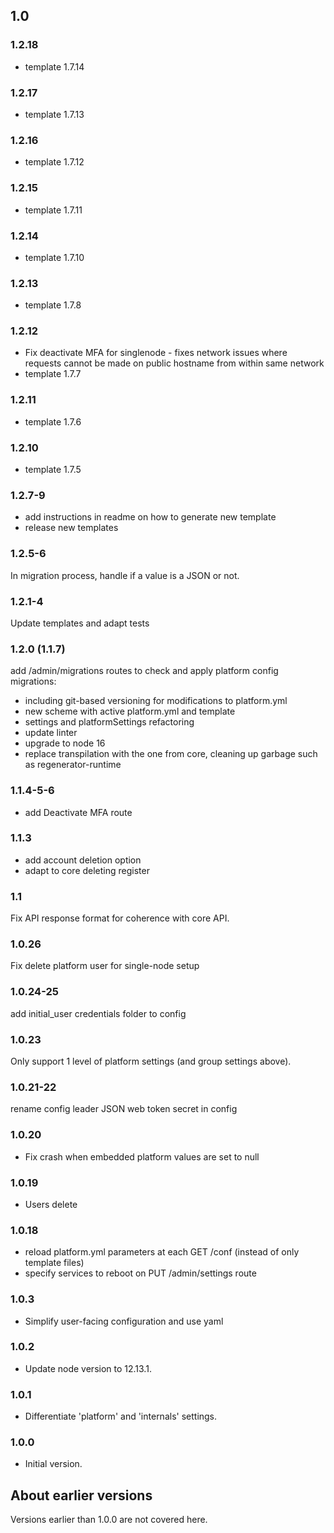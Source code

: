 ## 1.0
### 1.2.18

- template 1.7.14

### 1.2.17

- template 1.7.13

### 1.2.16

- template 1.7.12

### 1.2.15

- template 1.7.11

### 1.2.14

- template 1.7.10

### 1.2.13

- template 1.7.8

### 1.2.12

- Fix deactivate MFA for singlenode - fixes network issues where requests cannot be made on public hostname from within same network
- template 1.7.7

### 1.2.11

- template 1.7.6

### 1.2.10

- template 1.7.5

### 1.2.7-9

- add instructions in readme on how to generate new template
- release new templates

### 1.2.5-6

In migration process, handle if a value is a JSON or not.

### 1.2.1-4

Update templates and adapt tests

### 1.2.0 (1.1.7)

add /admin/migrations routes to check and apply platform config migrations:

- including git-based versioning for modifications to platform.yml
- new scheme with active platform.yml and template
- settings and platformSettings refactoring
- update linter
- upgrade to node 16
- replace transpilation with the one from core, cleaning up garbage such as regenerator-runtime

### 1.1.4-5-6

- add Deactivate MFA route

### 1.1.3

- add account deletion option
- adapt to core deleting register

### 1.1

Fix API response format for coherence with core API.

### 1.0.26

Fix delete platform user for single-node setup

### 1.0.24-25

add initial_user credentials folder to config

### 1.0.23

Only support 1 level of platform settings (and group settings above).

### 1.0.21-22

rename config leader JSON web token secret in config

### 1.0.20

- Fix crash when embedded platform values are set to null

### 1.0.19

- Users delete

### 1.0.18

- reload platform.yml parameters at each GET /conf (instead of only template files)
- specify services to reboot on PUT /admin/settings route

### 1.0.3

- Simplify user-facing configuration and use yaml

### 1.0.2

- Update node version to 12.13.1.

### 1.0.1

- Differentiate 'platform' and 'internals' settings.

### 1.0.0

- Initial version.

## About earlier versions

Versions earlier than 1.0.0 are not covered here.
